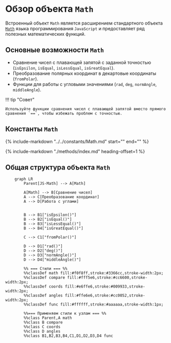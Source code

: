 #  Обзор объекта `Math`
Встроенный объект `Math` является расширением стандартного объекта <a href="https://developer.mozilla.org/en-US/docs/Web/JavaScript/Reference/Global_Objects/Math" target="_blank" rel="noopener noreferrer">`Math`</a> языка программирования `JavaScript` и предоставляет ряд полезных математических функций.

## Основные возможности `Math`
- Сравнение чисел с плавающей запятой с заданной точностью (`isEpsilon`, `isEqual`, `isLessEqual`, `isGreatEqual`).
- Преобразование полярных координат в декартовые координаты (`fromPolar`).
- Функции для работы с угловыми значениями (`rad`, `deg`, `normAngle`, `middleAngle`).
  
!!! tip "Совет"

    Используйте функции cравнения чисел с плавающей запятой вместо прямого сравнения `==`, чтобы избежать проблем с точностью.

## Константы `Math`
{%
    include-markdown "../../constants/Math.md"
    start="<!--start-->"
    end="<!--end-->"
%}

{%
    include-markdown "./methods/index.md"
    heading-offset=1
%}

## Общая структура объекта `Math`
``` mermaid
    graph LR
        Parent[JS-Math] --> A[Math]
        
        A[Math] --> B[Сравнение чисел]
        A --> C[Преобразование координат]
        A --> D[Работа с углами]
 

        B --> B1["isEpsilon()"]
        B --> B2["isEqual()"]
        B --> B3["isLessEqual()"]
        B --> B4["isGreatEqual()"]

        C --> C1["fromPolar()"]

        D --> D1["rad()"]
        D --> D2["deg()"]
        D --> D3["normAngle()"]
        D --> D4["middleAngle()"]

        %% === Стили === %%
        %%classDef math fill:#f0f8ff,stroke:#3366cc,stroke-width:2px;
        %%classDef compare fill:#fff5e6,stroke:#cc6600,stroke-width:2px;
        %%classDef coords fill:#e6ffe6,stroke:#009933,stroke-width:2px;
        %%classDef angles fill:#ffe6e6,stroke:#cc0052,stroke-width:2px;
        %%classDef func fill:#ffffff,stroke:#aaaaaa,stroke-width:1px;

        %%=== Применяем стили к узлам === %%
        %%class Parent,A math
        %%class B compare
        %%class C coords
        %%class D angles
        %%class B1,B2,B3,B4,C1,D1,D2,D3,D4 func
```
